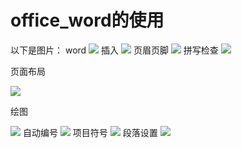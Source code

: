 # office_word的使用

以下是图片：
word
![](https://github.com/openthos/community-analysis/blob/master/pic/office/word.jpg)
插入
![](https://github.com/openthos/community-analysis/blob/master/pic/office/%E6%8F%92%E5%85%A5.png)
页眉页脚
![](https://github.com/openthos/community-analysis/blob/master/pic/office/%E9%A1%B5%E7%9C%89%E5%92%8C%E9%A1%B5%E8%84%9A.png)
拼写检查
![](https://github.com/openthos/community-analysis/blob/master/pic/office/%E6%8B%BC%E9%9F%B3%E7%AE%80%E5%86%99.png)

页面布局

![](https://github.com/openthos/community-analysis/blob/master/pic/office/%E9%A1%B5%E9%9D%A2%E5%B8%83%E5%B1%80.png)

绘图

![](https://github.com/openthos/community-analysis/blob/master/pic/office/%E7%BB%98%E5%9B%BE.png)
自动编号
![](https://github.com/openthos/community-analysis/blob/master/pic/office/%E8%87%AA%E5%8A%A8%E7%BC%96%E5%8F%B7.png)
项目符号
![](https://github.com/openthos/community-analysis/blob/master/pic/office/%E9%A1%B9%E7%9B%AE%E7%AC%A6%E5%8F%B7.png)
段落设置
![](https://github.com/openthos/community-analysis/blob/master/pic/office/9%E6%AE%B5%E8%90%BD%E8%AE%BE%E7%BD%AE.png)
